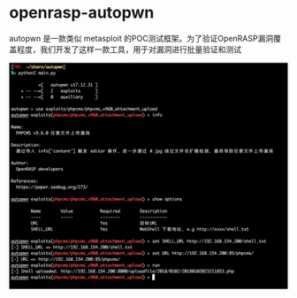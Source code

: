 # openrasp-autopwn

autopwn 是一款类似 metasploit 的POC测试框架。为了验证OpenRASP漏洞覆盖程度，我们开发了这样一款工具，用于对漏洞进行批量验证和测试

![console](https://raw.githubusercontent.com/baidu-security/openrasp-autopwn/master/screenshots/console.jpg)

